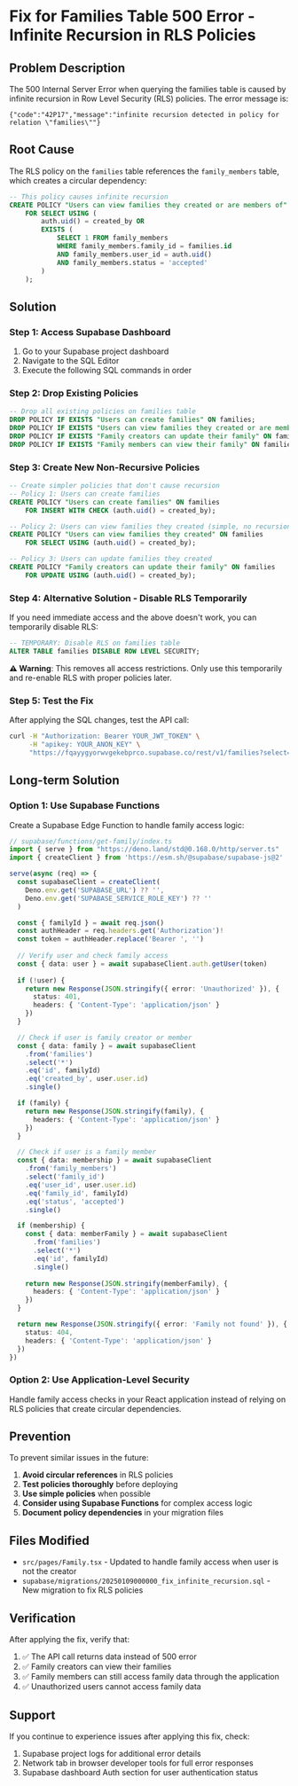 # Fix for Families Table 500 Error - Infinite Recursion in RLS Policies

## Problem Description

The 500 Internal Server Error when querying the families table is caused by infinite recursion in Row Level Security (RLS) policies. The error message is:

```
{"code":"42P17","message":"infinite recursion detected in policy for relation \"families\""}
```

## Root Cause

The RLS policy on the `families` table references the `family_members` table, which creates a circular dependency:

```sql
-- This policy causes infinite recursion
CREATE POLICY "Users can view families they created or are members of" ON families
    FOR SELECT USING (
        auth.uid() = created_by OR
        EXISTS (
            SELECT 1 FROM family_members 
            WHERE family_members.family_id = families.id 
            AND family_members.user_id = auth.uid()
            AND family_members.status = 'accepted'
        )
    );
```

## Solution

### Step 1: Access Supabase Dashboard

1. Go to your Supabase project dashboard
2. Navigate to the SQL Editor
3. Execute the following SQL commands in order

### Step 2: Drop Existing Policies

```sql
-- Drop all existing policies on families table
DROP POLICY IF EXISTS "Users can create families" ON families;
DROP POLICY IF EXISTS "Users can view families they created or are members of" ON families;
DROP POLICY IF EXISTS "Family creators can update their family" ON families;
DROP POLICY IF EXISTS "Family members can view their family" ON families;
```

### Step 3: Create New Non-Recursive Policies

```sql
-- Create simpler policies that don't cause recursion
-- Policy 1: Users can create families
CREATE POLICY "Users can create families" ON families
    FOR INSERT WITH CHECK (auth.uid() = created_by);

-- Policy 2: Users can view families they created (simple, no recursion)
CREATE POLICY "Users can view families they created" ON families
    FOR SELECT USING (auth.uid() = created_by);

-- Policy 3: Users can update families they created
CREATE POLICY "Family creators can update their family" ON families
    FOR UPDATE USING (auth.uid() = created_by);
```

### Step 4: Alternative Solution - Disable RLS Temporarily

If you need immediate access and the above doesn't work, you can temporarily disable RLS:

```sql
-- TEMPORARY: Disable RLS on families table
ALTER TABLE families DISABLE ROW LEVEL SECURITY;
```

**⚠️ Warning**: This removes all access restrictions. Only use this temporarily and re-enable RLS with proper policies later.

### Step 5: Test the Fix

After applying the SQL changes, test the API call:

```bash
curl -H "Authorization: Bearer YOUR_JWT_TOKEN" \
     -H "apikey: YOUR_ANON_KEY" \
     "https://fqayygyorwvgekebprco.supabase.co/rest/v1/families?select=*&id=eq.8f5fae79-8fd9-4f03-b112-e5ed110b7f0c"
```

## Long-term Solution

### Option 1: Use Supabase Functions

Create a Supabase Edge Function to handle family access logic:

```typescript
// supabase/functions/get-family/index.ts
import { serve } from "https://deno.land/std@0.168.0/http/server.ts"
import { createClient } from 'https://esm.sh/@supabase/supabase-js@2'

serve(async (req) => {
  const supabaseClient = createClient(
    Deno.env.get('SUPABASE_URL') ?? '',
    Deno.env.get('SUPABASE_SERVICE_ROLE_KEY') ?? ''
  )

  const { familyId } = await req.json()
  const authHeader = req.headers.get('Authorization')!
  const token = authHeader.replace('Bearer ', '')
  
  // Verify user and check family access
  const { data: user } = await supabaseClient.auth.getUser(token)
  
  if (!user) {
    return new Response(JSON.stringify({ error: 'Unauthorized' }), { 
      status: 401,
      headers: { 'Content-Type': 'application/json' }
    })
  }

  // Check if user is family creator or member
  const { data: family } = await supabaseClient
    .from('families')
    .select('*')
    .eq('id', familyId)
    .eq('created_by', user.user.id)
    .single()

  if (family) {
    return new Response(JSON.stringify(family), {
      headers: { 'Content-Type': 'application/json' }
    })
  }

  // Check if user is a family member
  const { data: membership } = await supabaseClient
    .from('family_members')
    .select('family_id')
    .eq('user_id', user.user.id)
    .eq('family_id', familyId)
    .eq('status', 'accepted')
    .single()

  if (membership) {
    const { data: memberFamily } = await supabaseClient
      .from('families')
      .select('*')
      .eq('id', familyId)
      .single()
    
    return new Response(JSON.stringify(memberFamily), {
      headers: { 'Content-Type': 'application/json' }
    })
  }

  return new Response(JSON.stringify({ error: 'Family not found' }), { 
    status: 404,
    headers: { 'Content-Type': 'application/json' }
  })
})
```

### Option 2: Use Application-Level Security

Handle family access checks in your React application instead of relying on RLS policies that create circular dependencies.

## Prevention

To prevent similar issues in the future:

1. **Avoid circular references** in RLS policies
2. **Test policies thoroughly** before deploying
3. **Use simple policies** when possible
4. **Consider using Supabase Functions** for complex access logic
5. **Document policy dependencies** in your migration files

## Files Modified

- `src/pages/Family.tsx` - Updated to handle family access when user is not the creator
- `supabase/migrations/20250109000000_fix_infinite_recursion.sql` - New migration to fix RLS policies

## Verification

After applying the fix, verify that:

1. ✅ The API call returns data instead of 500 error
2. ✅ Family creators can view their families
3. ✅ Family members can still access family data through the application
4. ✅ Unauthorized users cannot access family data

## Support

If you continue to experience issues after applying this fix, check:

1. Supabase project logs for additional error details
2. Network tab in browser developer tools for full error responses
3. Supabase dashboard Auth section for user authentication status
